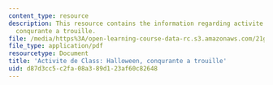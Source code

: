 ```yaml
---
content_type: resource
description: This resource contains the information regarding activite de Class halloween,
  conqurante a trouille.
file: /media/https%3A/open-learning-course-data-rc.s3.amazonaws.com/21g-302-french-ii-fall-2004/d87d3cc5c2fa08a389d123af60c82648_MIT21G_302_F04_trouille_F.pdf
file_type: application/pdf
resourcetype: Document
title: 'Activite de Class: Halloween, conqurante a trouille'
uid: d87d3cc5-c2fa-08a3-89d1-23af60c82648
---
```

